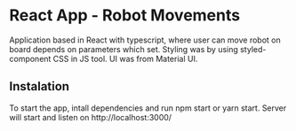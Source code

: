 # React App - Robot Movements

Application based in React with typescript, where user can move robot on board depends on parameters which set.
Styling was by using styled-component CSS in JS tool. UI was from Material UI.

## Instalation

To start the app, intall dependencies and run npm start or yarn start. Server will start and listen on http://localhost:3000/
